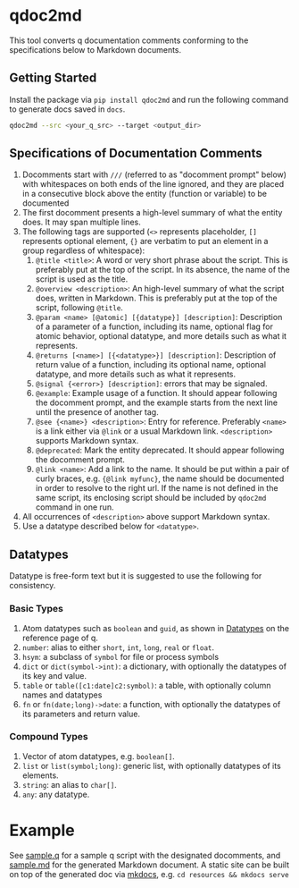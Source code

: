 # qdoc2md

This tool converts q documentation comments conforming to the specifications below to Markdown documents.

## Getting Started

Install the package via `pip install qdoc2md` and run the following command to generate docs saved in `docs`.

```bash
qdoc2md --src <your_q_src> --target <output_dir>
```

## Specifications of Documentation Comments

1. Docomments start with `///` (referred to as "docomment prompt" below) with whitespaces on both ends of the line ignored, and they are placed in a consecutive block above the entity (function or variable) to be documented
1. The first docomment presents a high-level summary of what the entity does. It may span multiple lines. 
1. The following tags are supported (`<>` represents placeholder, `[]` represents optional element, `{}` are verbatim to put an element in a group regardless of whitespace):
   1. `@title <title>`: A word or very short phrase about the script. This is preferably put at the top of the script. In its absence, the name of the script is used as the title.
   1. `@overview <description>`: An high-level summary of what the script does, written in Markdown. This is preferably put at the top of the script, following `@title`.
   1. `@param <name> [@atomic] [{datatype}] [description]`: Description of a parameter of a function, including its name, optional flag for atomic behavior, optional datatype, and more details such as what it represents.
   1. `@returns [<name>] [{<datatype>}] [description]`: Description of return value of a function, including its optional name, optional datatype, and more details such as what it represents.
   1. `@signal {<error>} [description]`: errors that may be signaled.
   1. `@example`: Example usage of a function. It should appear following the docomment prompt, and the example starts from the next line until the presence of another tag.
   1. `@see {<name>} <description>`: Entry for reference. Preferably `<name>` is a link either via `@link` or a usual Markdown link. `<description>` supports Markdown syntax.   
   1. `@deprecated`: Mark the entity deprecated. It should appear following the docomment prompt.
   1. `@link <name>`: Add a link to the name. It should be put within a pair of curly braces, e.g. `{@link myfunc}`, the name should be documented in order to resolve to the right url. If the name is not defined in the same script, its enclosing script should be included by `qdoc2md` command in one run.
1. All occurrences of `<description>` above support Markdown syntax.
1. Use a datatype described below for `<datatype>`.

## Datatypes

Datatype is free-form text but it is suggested to use the following for consistency.

### Basic Types

1. Atom datatypes such as `boolean` and `guid`, as shown in [Datatypes](https://code.kx.com/q/ref/#datatypes) on the reference page of q.
1. `number`: alias to either `short`, `int`, `long`, `real` or `float`.
1. `hsym`: a subclass of `symbol` for file or process symbols
1. `dict` or `dict(symbol->int)`: a dictionary, with optionally the datatypes of its key and value.
1. `table` or `table([c1:date]c2:symbol)`: a table, with optionally column names and datatypes
1. `fn` or `fn(date;long)->date`: a function, with optionally the datatypes of its parameters and return value.

### Compound Types

1. Vector of atom datatypes, e.g. `boolean[]`.
1. `list` or `list(symbol;long)`: generic list, with optionally datatypes of its elements.
1. `string`: an alias to `char[]`.
1. `any`: any datatype.

# Example

See [sample.q](resources/sample.q) for a sample q script with the designated docomments, and [sample.md](resources/docs/sample.md) for the generated Markdown document. A static site can be built on top of the generated doc via [mkdocs](https://www.mkdocs.org/), e.g.  `cd resources && mkdocs serve`